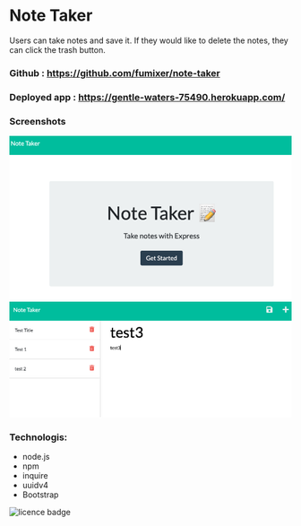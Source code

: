 # Note Taker
Users can take notes and save it. If they would like to delete the notes, they can click the trash button.

### Github : https://github.com/fumixer/note-taker

### Deployed app : https://gentle-waters-75490.herokuapp.com/

### Screenshots
![First page](./public/assets/img/1.png)
![Editing page](./public/assets/img/2.png)

### Technologis:
* node.js
* npm
* inquire
* uuidv4
* Bootstrap

![licence badge](https://img.shields.io/badge/license-MIT-orange.png)